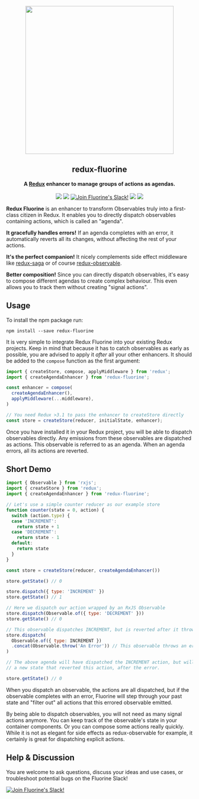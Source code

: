 <p align="center"><img src="https://raw.githubusercontent.com/philpl/fluorine/master/docs/fluorine-flasky-2x.gif" width=400></p>
<h2 align="center">redux-fluorine</h2>
<p align="center">
<strong>A <a href="https://redux.js.org">Redux</a> enhancer to manage groups of actions as agendas.</strong>
<br><br>
<a href="https://travis-ci.org/philpl/redux-fluorine"><img src="https://img.shields.io/travis/philpl/redux-fluorine/master.svg"></a>
<a href="https://coveralls.io/github/philpl/redux-fluorine"><img src="https://img.shields.io/coveralls/philpl/redux-fluorine/master.svg"></a>
<a href="https://slack.fluorinejs.org/"><img alt="Join Fluorine's Slack!" src="https://slack.fluorinejs.org/badge.svg"></a>
<a href="https://npmjs.com/package/redux-fluorine"><img src="https://img.shields.io/npm/dm/redux-fluorine.svg"></a>
<a href="https://npmjs.com/package/redux-fluorine"><img src="https://img.shields.io/npm/v/redux-fluorine.svg"></a>
</p>

**Redux Fluorine** is an enhancer to transform Observables truly into a first-class
citizen in Redux. It enables you to directly dispatch observables containing actions,
which is called an "agenda".

**It gracefully handles errors!** If an agenda completes with an error, it automatically
reverts all its changes, without affecting the rest of your actions.

**It's the perfect companion!** It nicely complements side effect middleware like
[redux-saga](https://github.com/yelouafi/redux-saga) or of course
[redux-observable](https://github.com/redux-observable/redux-observable).

**Better composition!** Since you can directly dispatch observables, it's easy to compose
different agendas to create complex behaviour. This even allows you to track them
without creating "signal actions".

## Usage

To install the npm package run:

```
npm install --save redux-fluorine
```

It is very simple to integrate Redux Fluorine into your existing Redux projects.
Keep in mind that because it has to catch observables as early as possible,
you are advised to apply it *after* all your other enhancers.
It should be added to the `compose` function as the first argument:

```js
import { createStore, compose, applyMiddleware } from 'redux';
import { createAgendaEnhancer } from 'redux-fluorine';

const enhancer = compose(
  createAgendaEnhancer(),
  applyMiddleware(...middleware),
)

// You need Redux >3.1 to pass the enhancer to createStore directly
const store = createStore(reducer, initialState, enhancer);
```

Once you have installed it in your Redux project, you will be able to dispatch observables directly.
Any emissions from these observables are dispatched as actions. This observable is referred to as an
agenda. When an agenda errors, all its actions are reverted.

## Short Demo

```js
import { Observable } from 'rxjs';
import { createStore } from 'redux';
import { createAgendaEnhancer } from 'redux-fluorine';

// Let's use a simple counter reducer as our example store
function counter(state = 0, action) {
  switch (action.type) {
  case 'INCREMENT':
    return state + 1
  case 'DECREMENT':
    return state - 1
  default:
    return state
  }
}

const store = createStore(reducer, createAgendaEnhancer())

store.getState() // 0

store.dispatch({ type: 'INCREMENT' })
store.getState() // 1

// Here we dispatch our action wrapped by an RxJS Observable
store.dispatch(Observable.of({ type: 'DECREMENT' }))
store.getState() // 0

// This observable dispatches INCREMENT, but is reverted after it throws its error
store.dispatch(
  Observable.of({ type: INCREMENT })
  .concat(Observable.throw('An Error')) // This observable throws an error
)

// The above agenda will have dispatched the INCREMENT action, but will emit
// a new state that reverted this action, after the error.

store.getState() // 0
```

When you dispatch an observable, the actions are all dispatched, but if the observable
completes with an error, Fluorine will step through your past state and "filter out"
all actions that this errored observable emitted.

By being able to dispatch observables, you will not need as many signal actions anymore.
You can keep track of the observable's state in your container components.
Or you can compose some actions really quickly. While it is not as elegant for side effects
as redux-observable for example, it certainly is great for dispatching explicit actions.

## Help & Discussion

You are welcome to ask questions, discuss your ideas and use cases, or troubleshoot potential
bugs on the Fluorine Slack!

<a href="https://slack.fluorinejs.org/"><img alt="Join Fluorine's Slack!" src="https://slack.fluorinejs.org/badge.svg"></a>

